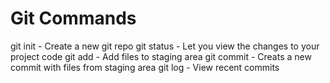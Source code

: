# Git Commands

git init - Create a new git repo
git status - Let you view the changes to your project code
git add - Add files to staging area
git commit - Creats a new commit with files from staging area
git log - View recent commits 